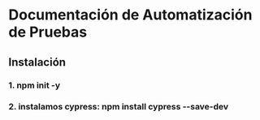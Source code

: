 # Documentación de Automatización de Pruebas

## Instalación

### 1. npm init -y
### 2. instalamos cypress: npm install cypress --save-dev
